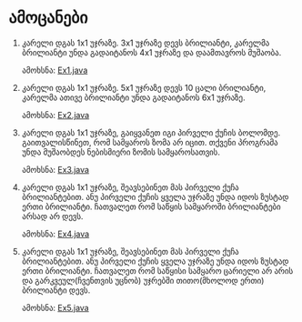 # ამოცანები

1. კარელი დგას 1x1 უჯრაზე. 3x1 უჯრაზე დევს ბრილიანტი, კარელმა ბრილიანტი უნდა გადაიტანოს 4x1 უჯრაზე და დაამთავროს მუშაობა.

    ამოხსნა: [Ex1.java](s1/Ex1.java)

2. კარელი დგას 1x1 უჯრაზე. 5x1 უჯრაზე დევს 10 ცალი ბრილიანტი, კარელმა ათივე ბრილიანტი უნდა გადაიტანოს 6x1 უჯრაზე.

    ამოხსნა: [Ex2.java](s1/Ex2.java)

3. კარელი დგას 1x1 უჯრაზე, გაიყვანეთ იგი პირველი ქუჩის ბოლომდე. გაითვალისწინეთ, რომ სამყაროს ზომა არ იცით. თქვენი პროგრამა უნდა მუშაობდეს ნებისმიერი ზომის სამყაროსათვის.

    ამოხსნა: [Ex3.java](s1/Ex3.java)

4. კარელი დგას 1x1 უჯრაზე, შეავსებინეთ მას პირველი ქუჩა ბრილიანტებით. ანუ პირველი ქუჩის ყველა უჯრაზე უნდა იდოს ზუსტად ერთი ბრილიანტი. ჩათვალეთ რომ საწყის სამყაროში ბრილიანტები არსად არ დევს.

    ამოხსნა: [Ex4.java](s1/Ex4.java)

5. კარელი დგას 1x1 უჯრაზე, შეავსებინეთ მას პირველი ქუჩა ბრილიანტებით. ანუ პირველი ქუჩის ყველა უჯრაზე უნდა იდოს ზუსტად ერთი ბრილიანტი. ჩათვალეთ რომ საწყისი სამყარო ცარიელი არ არის და გარკვეულ(ჩვენთვის უცნობ) უჯრებში თითო(მხოლოდ ერთი) ბრილიანტი დევს.

    ამოხსნა: [Ex5.java](s1/Ex5.java)
